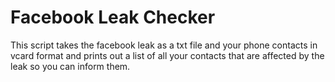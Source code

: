 # Facebook Leak Checker
This script takes the facebook leak as a txt file and your phone contacts in vcard format and prints out a list of all your contacts that are affected by the leak so you can inform them.